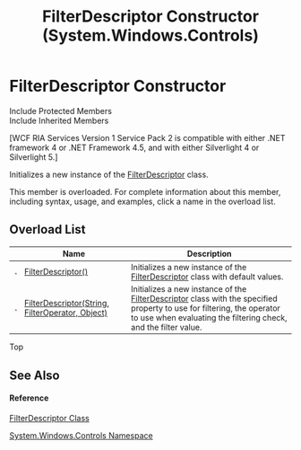 ﻿---
title: FilterDescriptor Constructor  (System.Windows.Controls)
TOCTitle: FilterDescriptor Constructor
ms:assetid: Overload:System.Windows.Controls.FilterDescriptor.#ctor
ms:mtpsurl: https://msdn.microsoft.com/en-us/library/system.windows.controls.filterdescriptor.filterdescriptor(v=VS.91)
ms:contentKeyID: 28755392
ms.date: 01/27/2012
mtps_version: v=VS.91
f1_keywords:
- System.Windows.Controls.FilterDescriptor.#ctor
- System.Windows.Controls.FilterDescriptor.FilterDescriptor
dev_langs:
- CSharp
- JScript
- VB
- FSharp
---

# FilterDescriptor Constructor

Include Protected Members  
Include Inherited Members  

\[WCF RIA Services Version 1 Service Pack 2 is compatible with either .NET framework 4 or .NET Framework 4.5, and with either Silverlight 4 or Silverlight 5.\]

Initializes a new instance of the [FilterDescriptor](ff422357\(v=vs.91\).md) class.

This member is overloaded. For complete information about this member, including syntax, usage, and examples, click a name in the overload list.

## Overload List

<table>
<thead>
<tr class="header">
<th> </th>
<th>Name</th>
<th>Description</th>
</tr>
</thead>
<tbody>
<tr class="odd">
<td><img src="images\Ff423329.pubmethod(en-us,VS.91).gif" title="Public method" alt="Public method" /></td>
<td><a href="ff422158(v=vs.91).md">FilterDescriptor()</a></td>
<td>Initializes a new instance of the <a href="ff422357(v=vs.91).md">FilterDescriptor</a> class with default values.</td>
</tr>
<tr class="even">
<td><img src="images\Ff423329.pubmethod(en-us,VS.91).gif" title="Public method" alt="Public method" /></td>
<td><a href="ff423301(v=vs.91).md">FilterDescriptor(String, FilterOperator, Object)</a></td>
<td>Initializes a new instance of the <a href="ff422357(v=vs.91).md">FilterDescriptor</a> class with the specified property to use for filtering, the operator to use when evaluating the filtering check, and the filter value.</td>
</tr>
</tbody>
</table>

Top

## See Also

#### Reference

[FilterDescriptor Class](ff422357\(v=vs.91\).md)

[System.Windows.Controls Namespace](ms590941\(v=vs.91\).md)

